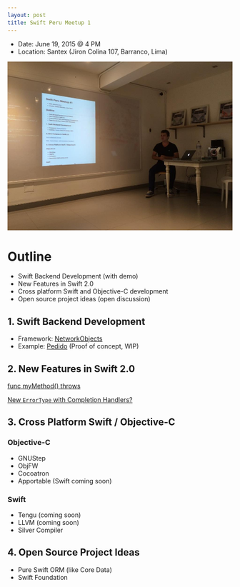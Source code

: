 ```yaml
---
layout: post
title: Swift Peru Meetup 1
---
```


- Date: June 19, 2015 @ 4 PM
- Location: Santex (Jiron Colina 107, Barranco, Lima)

![Photo](/photos/2015-06-19-photo1.jpg)

# Outline

- Swift Backend Development (with demo)
- New Features in Swift 2.0
- Cross platform Swift and Objective-C development
- Open source project ideas (open discussion)

## 1. Swift Backend Development

 - Framework: [NetworkObjects](https://github.com/colemancda/NetworkObjects)
 - Example: [Pedido](https://github.com/colemancda/Pedido) (Proof of concept, WIP)

## 2. New Features in Swift 2.0

[func myMethod() throws](https://www.mikeash.com/pyblog/friday-qa-2015-06-19-the-best-of-whats-new-in-swift.html)

[New ```ErrorType``` with Completion Handlers?](http://ericasadun.com/2015/06/18/swift-asynchronous-error-handling/)

## 3. Cross Platform Swift / Objective-C

### Objective-C

- GNUStep
- ObjFW
- Cocoatron
- Apportable (Swift coming soon)

### Swift

- Tengu (coming soon)
- LLVM (coming soon)
- Silver Compiler

## 4. Open Source Project Ideas

- Pure Swift ORM (like Core Data)
- Swift Foundation